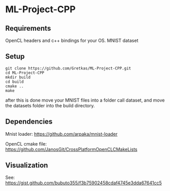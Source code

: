 # ML-Project-CPP

## Requirements
OpenCL headers and c++ bindings for your OS.
MNIST dataset

## Setup
```
git clone https://github.com/Gretkas/ML-Project-CPP.git
cd ML-Project-CPP
mkdir build
cd build
cmake ..
make
```
after this is done move your MNIST files into a folder call dataset, and move the datasets folder into the build directory.

## Dependencies

Mnist loader: https://github.com/arpaka/mnist-loader

OpenCL cmake file: https://github.com/JanosGit/CrossPlatformOpenCLCMakeLists


## Visualization
See: https://gist.github.com/bubuto355/f3b75902458cdaf4745e3dda67641cc5


